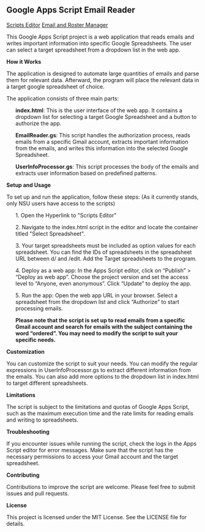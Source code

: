 <H2>Google Apps Script Email Reader</H2>
<a href="https://script.google.com/home/projects/1imrKjSpl8-6Jj63XaDRFo6oXFBfNrNLYmFzAOHJsWmMpqYtjBQPzao20/edit" target="_blank">Scripts Editor</a>
<a href="https://script.google.com/a/macros/nsuok.edu/s/AKfycbxGoFvSvxE4Nk7om89ty4eppj6FEy3QMSY4sGNZ8WCQSCVmXxpuUV2_aroMBSXtNHEvmA/exec" target="_blank">Email and Roster Manager</a>
</p>
This Google Apps Script project is a web application that reads emails and writes important information into specific Google Spreadsheets. The user can select a target spreadsheet from a dropdown list in the web app.
</p>
</p>
<strong>How it Works</strong></p>
The application is designed to automate large quantities of emails and parse them for relevant data. Afterward, the program will place the relevant data in a target google spreadsheet of choice.</p>
The application consists of three main parts:</P>

<ul><strong>index.html</strong>: This is the user interface of the web app. It contains a dropdown list for selecting a target Google Spreadsheet and a button to authorize the app.
</p>
<strong>EmailReader.gs</strong>: This script handles the authorization process, reads emails from a specific Gmail account, extracts important information from the emails, and writes this information into the selected Google Spreadsheet.</p>
<strong>UserInfoProcessor.gs</strong>: This script processes the body of the emails and extracts user information based on predefined patterns.</ul>
</p>
</p>

<strong>Setup and Usage</strong>
</p>

To set up and run the application, follow these steps: (As it currently stands, only NSU users have access to the scripts)
<ol>
1. Open the Hyperlink to "Scripts Editor" </p>
2. Navigate to the index.html script in the editor and locate the container titled "Select Spreadsheet". </p>
3. Your target spreadsheets must be included as option values for each spreadsheet. You can find the IDs of spreadsheets in the spreadsheet URL between d/ and /edit. Add the Target spreadsheets to the program.</p>
4. Deploy as a web app: In the Apps Script editor, click on “Publish” > “Deploy as web app”. Choose the project version and set the access level to “Anyone, even anonymous”. Click “Update” to deploy the app. </p>
5. Run the app: Open the web app URL in your browser. Select a spreadsheet from the dropdown list and click “Authorize” to start processing emails. </p>
<strong>Please note that the script is set up to read emails from a specific Gmail account and search for emails with the subject containing the word “ordered”. You may need to modify the script to suit your specific needs. </strong>
</ol>
</p>
</p>
<strong>Customization</strong></p>
You can customize the script to suit your needs. You can modify the regular expressions in UserInfoProcessor.gs to extract different information from the emails. You can also add more options to the dropdown list in index.html to target different spreadsheets.</p>
<strong>Limitations</strong></p>
The script is subject to the limitations and quotas of Google Apps Script, such as the maximum execution time and the rate limits for reading emails and writing to spreadsheets.
</p></p>
<strong>Troubleshooting</strong></p>
If you encounter issues while running the script, check the logs in the Apps Script editor for error messages. Make sure that the script has the necessary permissions to access your Gmail account and the target spreadsheet.
</p></p>
<strong>Contributing</strong></p>
Contributions to improve the script are welcome. Please feel free to submit issues and pull requests.
</p></p>
<strong>License</strong></p>
This project is licensed under the MIT License. See the LICENSE file for details.



